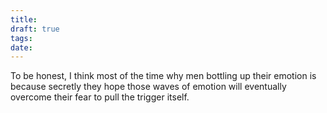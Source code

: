 ```yaml
---
title: 
draft: true
tags: 
date:
---
```

To be honest, I think most of the time why men bottling up their emotion is because secretly they hope those waves of emotion will eventually overcome their fear to pull the trigger itself.